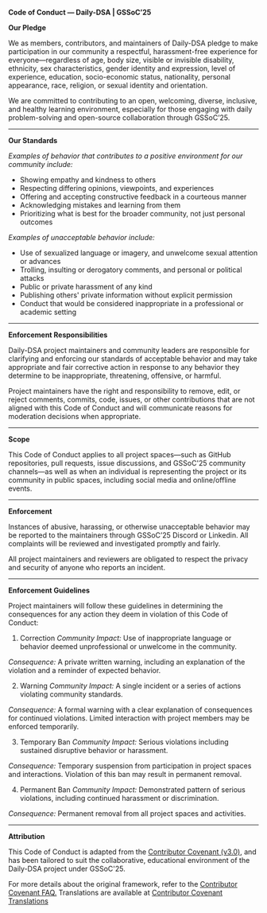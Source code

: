 **Code of Conduct — Daily-DSA | GSSoC’25** 

**Our Pledge**

We as members, contributors, and maintainers of Daily-DSA pledge to make participation in our community a respectful, harassment-free experience for everyone—regardless of age, body size, visible or invisible disability, ethnicity, sex characteristics, gender identity and expression, level of experience, education, socio-economic status, nationality, personal appearance, race, religion, or sexual identity and orientation.

We are committed to contributing to an open, welcoming, diverse, inclusive, and healthy learning environment, especially for those engaging with daily problem-solving and open-source collaboration through GSSoC’25.

---

**Our Standards**

*Examples of behavior that contributes to a positive environment for our community include:*
- Showing empathy and kindness to others
- Respecting differing opinions, viewpoints, and experiences
- Offering and accepting constructive feedback in a courteous manner
- Acknowledging mistakes and learning from them
- Prioritizing what is best for the broader community, not just personal outcomes

*Examples of unacceptable behavior include:*
- Use of sexualized language or imagery, and unwelcome sexual attention or advances
- Trolling, insulting or derogatory comments, and personal or political attacks
- Public or private harassment of any kind
- Publishing others' private information without explicit permission
- Conduct that would be considered inappropriate in a professional or academic setting

---

**Enforcement Responsibilities**

Daily-DSA project maintainers and community leaders are responsible for clarifying and enforcing our standards of acceptable behavior and may take appropriate and fair corrective action in response to any behavior they determine to be inappropriate, threatening, offensive, or harmful.

Project maintainers have the right and responsibility to remove, edit, or reject comments, commits, code, issues, or other contributions that are not aligned with this Code of Conduct and will communicate reasons for moderation decisions when appropriate.

---

**Scope**

This Code of Conduct applies to all project spaces—such as GitHub repositories, pull requests, issue discussions, and GSSoC'25 community channels—as well as when an individual is representing the project or its community in public spaces, including social media and online/offline events.

---

**Enforcement**

Instances of abusive, harassing, or otherwise unacceptable behavior may be reported to the maintainers through GSSoC’25 Discord or Linkedin. All complaints will be reviewed and investigated promptly and fairly.

All project maintainers and reviewers are obligated to respect the privacy and security of 
anyone who reports an incident.

---

**Enforcement Guidelines**

Project maintainers will follow these guidelines in determining the consequences for any action they deem in violation of this Code of Conduct:

1. Correction
*Community Impact:* Use of inappropriate language or behavior deemed unprofessional or unwelcome in the community.

*Consequence:* A private written warning, including an explanation of the violation and a reminder of expected behavior.

2. Warning
*Community Impact:* A single incident or a series of actions violating community standards.

*Consequence:* A formal warning with a clear explanation of consequences for continued violations. Limited interaction with project members may be enforced temporarily.

3. Temporary Ban
*Community Impact:* Serious violations including sustained disruptive behavior or harassment.

*Consequence:* Temporary suspension from participation in project spaces and interactions. Violation of this ban may result in permanent removal.

4. Permanent Ban
*Community Impact:* Demonstrated pattern of serious violations, including continued harassment or discrimination.

*Consequence:* Permanent removal from all project spaces and activities.

---

**Attribution**

This Code of Conduct is adapted from the [Contributor Covenant (v3.0)](https://www.contributor-covenant.org/version/3/0/code_of_conduct/), and has been tailored to suit the collaborative, educational environment of the Daily-DSA project under GSSoC'25.

For more details about the original framework, refer to the [Contributor Covenant FAQ.](https://www.contributor-covenant.org/version/3/0/code_of_conduct/) Translations are available at [Contributor Covenant Translations](https://www.contributor-covenant.org/version/3/0/code_of_conduct/)